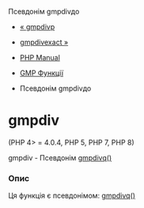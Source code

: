 Псевдонім gmpdivдо

-   [« gmpdivр](function.gmp-div-r.html)
    
-   [gmpdivexact »](function.gmp-divexact.html)
    
-   [PHP Manual](index.md)
    
-   [GMP Функції](ref.gmp.md)
    
-   Псевдонім gmpdivдо
    

# gmpdiv

(PHP 4> = 4.0.4, PHP 5, PHP 7, PHP 8)

gmpdiv - Псевдонім [gmpdivq()](function.gmp-div-q.html)

### Опис

Ця функція є псевдонімом: [gmpdivq()](function.gmp-div-q.html)